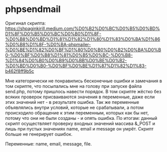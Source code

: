 # phpsendmail

Оригинал скрипта: https://shpaginkirill.medium.com/%D0%B2%D0%BC%D0%B5%D0%BD%D1%8F%D0%B5%D0%BC%D0%B0%D1%8F-%D0%B8%D0%BD%D1%81%D1%82%D1%80%D1%83%D0%BA%D1%86%D0%B8%D1%8F-%D0%BA-phpmailer-%D0%BE%D1%82%D0%BF%D1%80%D0%B0%D0%B2%D0%BA%D0%B0-%D0%BF%D0%B8%D1%81%D0%B5%D0%BC-%D0%B8-%D1%84%D0%B0%D0%B9%D0%BB%D0%BE%D0%B2-%D0%BD%D0%B0-%D0%BF%D0%BE%D1%87%D1%82%D1%83-b462f8ff9b5c

Мне категорически не понравились бесконечные ошибки и замечания в том скрипте, что посыпались мне на голову при запуске файла send.php,
потому пришлось навести порядок. В том скрипте жёстко без всяких проверок присваиваются значения в переменные, даже если этих значений нет -
в результате ошибка. Так же переменные объявлялись внутри условий, которые не срабатывали, а потом происходило обращение к этим переменным,
которых как бы нет, потому что они не были созданы - и опять ошибка. По итогам: данный скрипт осуществляет проверку входных значений массива &\_POST и лишь при пустых значениях name, email и message он умрёт. Скрипт больше не генерирует ошибок.

Переменные: name, email, message, file.
